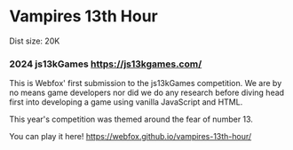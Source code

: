 # Vampires 13th Hour

Dist size: 20K

### 2024 js13kGames https://js13kgames.com/

This is Webfox' first submission to the js13kGames competition. We are by no means game developers nor did we do any research before diving head first into developing a game using vanilla JavaScript and HTML.


This year's competition was themed around the fear of number 13.


You can play it here!
https://webfox.github.io/vampires-13th-hour/

